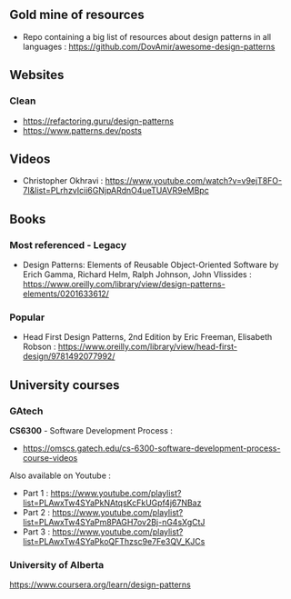 ## Gold mine of resources
- Repo containing a big list of resources about design patterns in all languages :
https://github.com/DovAmir/awesome-design-patterns

## Websites
### Clean
- https://refactoring.guru/design-patterns
- https://www.patterns.dev/posts

## Videos
- Christopher Okhravi : https://www.youtube.com/watch?v=v9ejT8FO-7I&list=PLrhzvIcii6GNjpARdnO4ueTUAVR9eMBpc

## Books
### Most referenced - Legacy
- Design Patterns: Elements of Reusable Object-Oriented Software by Erich Gamma, Richard Helm, Ralph Johnson, John Vlissides :
https://www.oreilly.com/library/view/design-patterns-elements/0201633612/

### Popular
- Head First Design Patterns, 2nd Edition by Eric Freeman, Elisabeth Robson :
https://www.oreilly.com/library/view/head-first-design/9781492077992/

## University courses
### GAtech
**CS6300** - Software Development Process :
- https://omscs.gatech.edu/cs-6300-software-development-process-course-videos
  
Also available on Youtube :
- Part 1 : https://www.youtube.com/playlist?list=PLAwxTw4SYaPkNAtqsKcFkUGpf4j67NBaz
- Part 2 : https://www.youtube.com/playlist?list=PLAwxTw4SYaPm8PAGH7ov2Bj-nG4sXgCtJ
- Part 3 : https://www.youtube.com/playlist?list=PLAwxTw4SYaPkoQFThzsc9e7Fe3QV_KJCs

### University of Alberta
https://www.coursera.org/learn/design-patterns